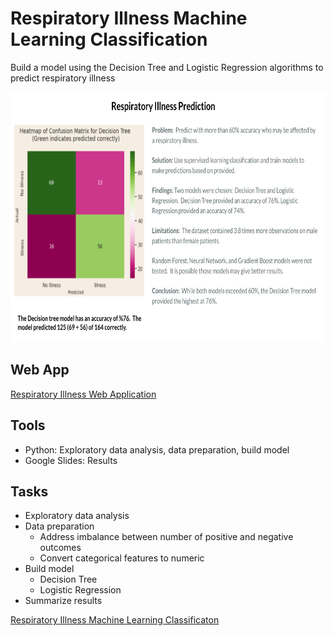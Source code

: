# Respiratory Illness Machine Learning Classification

Build a model using the Decision Tree and Logistic Regression algorithms to predict respiratory illness

<img src="https://github.com/Sarah269/glowing-dollop/blob/main/Respiratory%20Illness/RespiratoryIllness.png" height="400" />

## Web App
[Respiratory Illness Web Application](https://sarah269-amazinglavender-main-rmjytj.streamlit.app/)

## Tools
* Python: Exploratory data analysis, data preparation, build model
* Google Slides: Results
  
## Tasks
  *  Exploratory data analysis
  *  Data preparation
     *  Address imbalance between number of positive and negative outcomes
     *  Convert categorical features to numeric
  *  Build model
     *  Decision Tree
     *  Logistic Regression
  *  Summarize results

[Respiratory Illness Machine Learning Classificaton](https://github.com/Sarah269/glowing-dollop/blob/main/Respiratory%20Illness/Respiratory.pdf)






